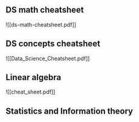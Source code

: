 ## DS math cheatsheet
![[ds-math-cheatsheet.pdf]]

## DS concepts cheatsheet
![[Data_Science_Cheatsheet.pdf]]
## Linear algebra

![[cheat_sheet.pdf]]
## Statistics and Information theory

